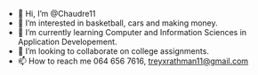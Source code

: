- 👋 Hi, I’m @Chaudre11
- 👀 I’m interested in basketball, cars and making money.
- 🌱 I’m currently learning Computer and Information Sciences in Application Developement.
- 💞️ I’m looking to collaborate on college assignments.
- 📫 How to reach me 064 656 7616, treyxrathman11@gmail.com

<!---
Chaudre11/Chaudre11 is a ✨ special ✨ repository because its `README.md` (this file) appears on your GitHub profile.
You can click the Preview link to take a look at your changes.
--->
